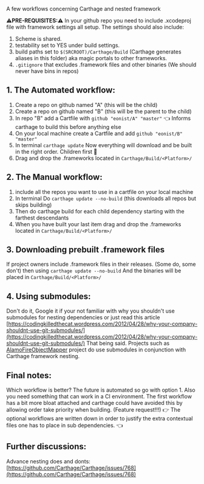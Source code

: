 A few workflows concerning Carthage and nested framework <!--more--> 

⚠️**PRE-REQUISITES:**⚠️️ In your github repo you need to include .xcodeproj file with framework settings all setup. The settings should also include:   

1. Scheme is shared.   
2. testability set to YES under build settings.   
3. build paths set to ``$(SRCROOT)/Carthage/Build`` (Carthage generates aliases in this folder) aka magic   portals to other frameworks.   
4. ``.gitignore`` that excludes .framework files and other binaries (We should never have bins in repos)


## 1. The Automated workflow:

1. Create a repo on github named "A" (this will be the child)
2. Create a repo on github named "B" (this will be the parent to the child)
3. In repo "B" add a Cartfile with ``github "eonist/A" "master"`` 👈 Informs carthage to build this before anything else
4. On your local machine create a Cartfile and add ``github "eonist/B" "master"``
5. In terminal ``carthage update`` Now everything will download and be built in the right order. Children first 🔑
6. Drag and drop the .frameworks located in ``Carthage/Build/<Platform>/``

## 2. The Manual workflow:
1. include all the repos you want to use in a cartfile on your local machine 
2. In terminal Do ``carthage update --no-build`` (this downloads all repos but skips building)
3. Then do carthage build <name-of-repo> for each child dependency starting with the farthest descendants
4. When you have built your last item drag and drop the .frameworks located in ``Carthage/Build/<Platform>/``

## 3. Downloading prebuilt .framework files
If project owners include .framework files in their releases. (Some do, some don't) then using ``carthage update --no-build`` And the binaries will be placed in ``Carthage/Build/<Platform>/`` 

## 4. Using submodules: 
Don't do it, Google it if your not familiar with why you shouldn't use submodules for nesting dependencies or just read this article [https://codingkilledthecat.wordpress.com/2012/04/28/why-your-company-shouldnt-use-git-submodules/](https://codingkilledthecat.wordpress.com/2012/04/28/why-your-company-shouldnt-use-git-submodules/) That being said. Projects such as  [AlamoFireObjectMapper](https://github.com/tristanhimmelman/AlamofireObjectMapper) project do use submodules in conjunction with Carthage framework nesting. 


## Final notes: 

Which workflow is better? The future is automated so go with option 1. Also you need something that can work in a CI environment. The first workflow has a bit more bloat attached and carthage could have avoided this by allowing order take priority when building. (Feature request!!!) 👉 The optional workflows are written down in order to justify the extra contextual files one has to place in sub dependencies. 👈 

## Further discussions:

Advance nesting does and donts: [https://github.com/Carthage/Carthage/issues/768](https://github.com/Carthage/Carthage/issues/768) 
